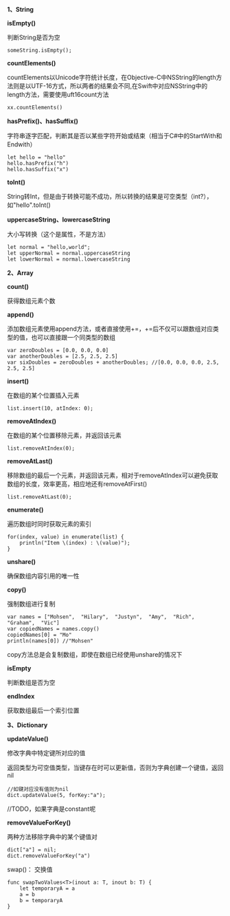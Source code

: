**1、String**

**isEmpty()**

判断String是否为空

	someString.isEmpty();

**countElements()**

countElements以Unicode字符统计长度，在Objective-C中NSString的length方法则是以UTF-16方式，所以两者的结果会不同,在Swift中对应NSString中的length方法，需要使用uft16count方法
	
	xx.countElements()

**hasPrefix()、hasSuffix()**

字符串逐字匹配，判断其是否以某些字符开始或结束（相当于C#中的StartWith和Endwith）

	let hello = "hello"
	hello.hasPrefix("h")
	hello.hasSuffix("x")

**toInt()**

String转Int，但是由于转换可能不成功，所以转换的结果是可空类型（int?），如"hello".toInt()

**uppercaseString、lowercaseString**

大小写转换（这个是属性，不是方法）

	let normal = "hello,world";
	let upperNormal = normal.uppercaseString
	let lowerNormal = normal.lowercaseString

**2、Array**

**count()**

获得数组元素个数

**append()**

添加数组元素使用append方法，或者直接使用+=，+=后不仅可以跟数组对应类型的值，也可以直接跟一个同类型的数组

	var zeroDoubles = [0.0, 0.0, 0.0]
	var anotherDoubles = [2.5, 2.5, 2.5]
	var sixDoubles = zeroDoubles + anotherDoubles; //[0.0, 0.0, 0.0, 2.5, 2.5, 2.5]

**insert()**

在数组的某个位置插入元素

	list.insert(10, atIndex: 0);

**removeAtIndex()**

在数组的某个位置移除元素，并返回该元素

	list.removeAtIndex(0);

**removeAtLast()**

移除数组的最后一个元素，并返回该元素，相对于removeAtIndex可以避免获取数组的长度，效率更高，相应地还有removeAtFirst()

	list.removeAtLast(0);

**enumerate()**

遍历数组时同时获取元素的索引

	for(index, value) in enumerate(list) {
		println("Item \(index) : \(value)");
	}

**unshare()**

确保数组内容引用的唯一性

**copy()**

强制数组进行复制

	var names = ["Mohsen",  "Hilary",  "Justyn",  "Amy",  "Rich",  "Graham",  "Vic"]
	var copiedNames = names.copy()
	copiedNames[0] = "Mo"
	println(names[0]) //"Mohsen"

copy方法总是会复制数组，即使在数组已经使用unshare的情况下

**isEmpty**

判断数组是否为空

**endIndex**

获取数组最后一个索引位置

**3、Dictionary**

**updateValue()**

修改字典中特定键所对应的值

返回类型为可空值类型，当键存在时可以更新值，否则为字典创建一个键值，返回nil

	//如键对应没有值则为nil
	dict.updateValue(5, forKey:"a"); 

//TODO，如果字典是constant呢

**removeValueForKey()**

两种方法移除字典中的某个键值对

	dict["a"] = nil;
	dict.removeValueForKey("a")







swap()： 交换值

	func swapTwoValues<T>(inout a: T, inout b: T) {
	    let temporaryA = a
	    a = b
	    b = temporaryA
	}